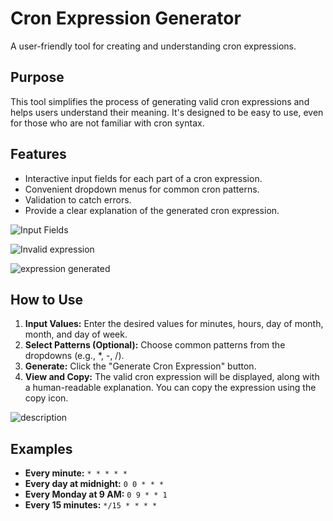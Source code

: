 # Cron Expression Generator

A user-friendly tool for creating and understanding cron expressions.

## Purpose

This tool simplifies the process of generating valid cron expressions and helps users understand their meaning. It's designed to be easy to use, even for those who are not familiar with cron syntax.

## Features

* Interactive input fields for each part of a cron expression.
* Convenient dropdown menus for common cron patterns.
* Validation to catch errors.
* Provide a clear explanation of the generated cron expression.
  
![Input Fields](https://github.com/user-attachments/assets/a55c280f-c441-4068-86be-625063f5ad84)

![Invalid expression](https://github.com/user-attachments/assets/0227dfdc-c20a-4b13-a5f5-7deaa8ea991d)

![expression generated](https://github.com/user-attachments/assets/ebfc9648-f87a-4d20-9dbe-579b8f479dfa)

## How to Use

1. **Input Values:** Enter the desired values for minutes, hours, day of month, month, and day of week.
2. **Select Patterns (Optional):** Choose common patterns from the dropdowns (e.g., *, -, /).
3. **Generate:** Click the "Generate Cron Expression" button.
4. **View and Copy:** The valid cron expression will be displayed, along with a human-readable explanation. You can copy the expression using the copy icon.
   
![description](https://github.com/user-attachments/assets/9305fd72-23bc-4266-b729-e210e01207f3)

## Examples

* **Every minute:** `* * * * *`
* **Every day at midnight:** `0 0 * * *`
* **Every Monday at 9 AM:** `0 9 * * 1`
* **Every 15 minutes:** `*/15 * * * *`
